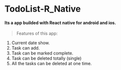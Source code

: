# TodoList-R_Native

#### Its a app builded with React native for android and ios.

> Features of this app:

1. Current date show.
2. Task can add.
3. Task can be marked complete.
4. Task can be deleted totally (single)
5. All the tasks can be deleted at one time.
